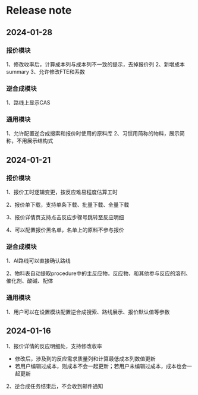 # Release note

## 2024-01-28
### 报价模块
1、修改收率后，计算成本列与成本列不一致的提示，去掉报价列
2、新增成本summary
3、允许修改FTE和系数

### 逆合成模块
1、路线上显示CAS

### 通用模块
1、允许配置逆合成搜索和报价时使用的原料库
2、习惯用简称的物料，展示简称，不用展示结构式

## 2024-01-21
### 报价模块
1、报价工时逻辑变更，按反应难易程度估算工时

2、报价单下载，支持单条下载、批量下载、全量下载

3、报价详情页支持点击反应步骤号跳转至反应明细

4、可以配置报价黑名单，名单上的原料不参与报价

### 逆合成模块

1、AI路线可以直接确认路线

2、物料表自动提取procedure中的主反应物，反应物，和其他参与反应的溶剂、催化剂、酸碱、配体


### 通用模块

1、用户可以在设置模块配置逆合成搜索、路线展示、报价默认值等参数

## 2024-01-16

1、报价详情的反应明细处，支持修改收率
    
- 修改后，涉及到的反应需求质量列和计算最低成本列数值更新
- 若用户编辑过成本，则成本不会一起更新；若用户未编辑过成本，成本也会一起更新

2、逆合成任务结束后，不会收到邮件通知


